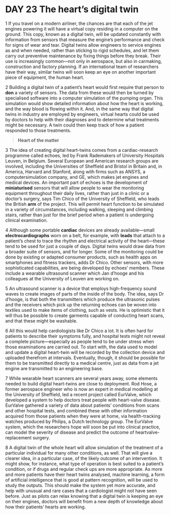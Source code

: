 # DAY 23 The heart’s digital twin
1 If you travel on a modern airliner, the chances are that each of the jet engines powering it will have a virtual copy residing in a computer on the ground. This copy, known as a digital twin, will be updated constantly with information from sensors that measure the engine’s performance and check for signs of wear and tear. Digital
twins allow engineers to service engines as and when needed, rather than sticking to rigid schedules, and let them carry out preventive maintenance by fixing things before they break. Their use is increasingly common—not only in aerospace, but also
in carmaking, construction and factory planning. If an international team of researchers have their way, similar twins will soon keep an eye on another important piece of equipment, the human heart.

2 Building a digital twin of a patient’s heart would first require that person to **don** a variety of sensors. The data from these would then be turned by specialised software into a computer simulation of the
pumping organ. This simulation would show detailed information about how the heart is working, and the way blood is flowing within it. And, in the same way that digital twins in industry are employed by engineers, virtual hearts could be used by doctors to help with their diagnoses and to determine what treatments might be necessary. A twin could then keep track of how a patient responded to those treatments.

> **Heart of the matter**
>

3 The idea of creating digital heart-twins comes from a cardiac-research programme called echoes, led by Frank Rademakers of University Hospitals Leuven, in Belgium. Several European and American research groups are involved, including the Universities of Sheffield and Bristol in Britain and, in America, Harvard and Stanford, along
with firms such as ANSYS, a computersimulation company, and GE, which makes jet engines and medical devices. An important part of echoes is the development of **miniaturised** sensors that will allow people to wear the monitoring equipment throughout their daily lives,
rather than just in a clinic or a doctor’s surgery, says Tim Chico of the University of Sheffield, who leads the British **arm** of the project. This will permit heart function to be simulated in a variety of circumstances, including walking, sleeping and climbing stairs, rather than just for the brief period when a patient is undergoing clinical examination.

4 Although some portable **cardiac** devices are already available—small
**electrocardiographs** worn on a belt, for example, with **leads** that attach to a patient’s chest to trace the rhythm and electrical activity of the heart—these tend to be used for just a couple of days. Digital twins would draw data from a broader suite of sensors, and for longer.
Some of the monitoring could be done by existing or adapted consumer products, such as health apps on smartphones and fitness trackers, adds Dr Chico. Other sensors, with more sophisticated capabilities,
are being developed by echoes’ members. These include a wearable ultrasound scanner which Jan d’hooge and his colleagues at the University of Leuven are working on.

5 An ultrasound scanner is a device that employs high-frequency sound waves to create images of parts of the inside of the body. The idea, says Dr d’hooge, is that both the transmitters which produce the ultrasonic pulses and the receivers which pick up the returning echoes can be woven into textiles used to make items of clothing, such as vests. He is optimistic that it will thus be possible to create garments capable
of conducting heart scans, and that these might be washable.

6 All this would help cardiologists like Dr Chico a lot. It is often hard for patients to describe their symptoms fully, and hospital tests might not reveal a complete picture—especially as people tend to be under
stress when those examinations are carried out. To start with, the data used to model and update a digital heart-twin will be recorded by the collection device and uploaded therefrom at intervals. Eventually, though, it should be possible for them to be transmitted directly to a medical centre, just as data from a jet engine are transmitted to an engineering base.

7 While wearable heart scanners are several years away, some elements needed to build digital heart-twins are close to deployment. Rod Hose, a former aerospace engineer who is now an expert in medical
modelling at the University of Sheffield, led a recent project called EurValve, which developed a system to help doctors treat
people with heart-valve disease. EurValve gathered a variety of data about patients’ conditions from scans and other hospital
tests, and combined these with other information acquired from those patients when they were at home, via health-tracking
watches produced by Philips, a Dutch technology group. The EurValve system, which the researchers hope will soon be put into
clinical practice, can model the severity of disease and predict the outcome of heartvalve-replacement surgery.

8 A digital twin of the whole heart will allow simulation of the treatment of a particular individual for many other conditions,
as well. That will give a clearer idea, in a particular case, of the likely outcome of an intervention. It might show, for instance,
what type of operation is best suited to a patient’s condition, or if drugs and regular check ups are more appropriate. As more and more patients have their heart twins analysed, machine learning, a form of artificial intelligence that is good at pattern recognition, will be used to study
the outputs. This should make the system yet more accurate, and help with unusual and rare cases that a cardiologist might not have seen before. Just as pilots can relax knowing that a digital twin is keeping an
eye on their engines, doctors will benefit from a new depth of knowledge about how their patients’ hearts are working.

